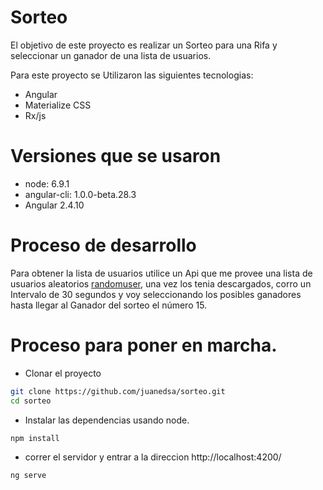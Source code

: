 # Sorteo

El objetivo de este proyecto es realizar un Sorteo para una Rifa y seleccionar un ganador de una lista de usuarios.

Para este proyecto se Utilizaron las siguientes tecnologias:
  - Angular
  - Materialize CSS
  - Rx/js
  
# Versiones que se usaron

  - node: 6.9.1
  - angular-cli: 1.0.0-beta.28.3
  - Angular 2.4.10
 
# Proceso de desarrollo

Para obtener la lista de usuarios utilice un Api que me provee una lista de usuarios aleatorios [randomuser], una vez los tenia descargados, corro un Intervalo de 30 segundos y voy seleccionando los posibles ganadores hasta llegar al Ganador del sorteo el número 15.

# Proceso para poner en marcha.

- Clonar el proyecto
```sh
git clone https://github.com/juanedsa/sorteo.git
cd sorteo
```
- Instalar las dependencias usando node.
 ```sh
npm install
```

- correr el servidor y entrar a la direccion http://localhost:4200/
 ```sh
ng serve
```

[randomuser]: <https://randomuser.me>
